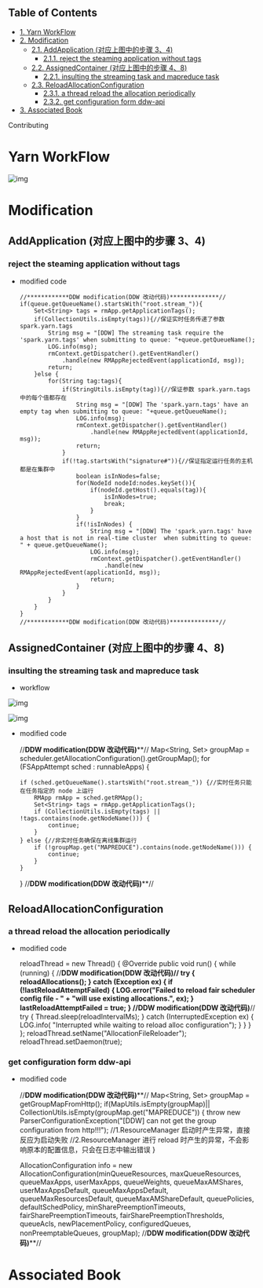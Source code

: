 <div id="table-of-contents">
<h2>Table of Contents</h2>
<div id="text-table-of-contents">
<ul>
<li><a href="#org60271e5">1. Yarn WorkFlow</a></li>
<li><a href="#orge35faa9">2. Modification</a>
<ul>
<li><a href="#orge7bef32">2.1. AddApplication (对应上图中的步骤 3、4)</a>
<ul>
<li><a href="#org791d750">2.1.1. reject the steaming application without tags</a></li>
</ul>
</li>
<li><a href="#orgc710adb">2.2. AssignedContainer (对应上图中的步骤 4、8)</a>
<ul>
<li><a href="#org2733dc9">2.2.1. insulting the streaming task and mapreduce task</a></li>
</ul>
</li>
<li><a href="#org3359dfa">2.3. ReloadAllocationConfiguration</a>
<ul>
<li><a href="#org872501a">2.3.1. a thread reload the allocation periodically</a></li>
<li><a href="#orgb2c1951">2.3.2. get configuration form ddw-api</a></li>
</ul>
</li>
</ul>
</li>
<li><a href="#org3189d75">3. Associated Book</a></li>
</ul>
</div>
</div>
Contributing


<a id="org60271e5"></a>

# Yarn WorkFlow

![img](../images/yarn-workflow-sequenceuml.png)


<a id="orge35faa9"></a>

# Modification


<a id="orge7bef32"></a>

## AddApplication (对应上图中的步骤 3、4)


<a id="org791d750"></a>

### reject the steaming application without tags

-   modified code
    
        //************DDW modification(DDW 改动代码)**************//
        if(queue.getQueueName().startsWith("root.stream_")){
            Set<String> tags = rmApp.getApplicationTags();
            if(CollectionUtils.isEmpty(tags)){//保证实时任务传递了参数 spark.yarn.tags
                String msg = "[DDW] The streaming task require the 'spark.yarn.tags' when submitting to queue: "+queue.getQueueName();
                LOG.info(msg);
                rmContext.getDispatcher().getEventHandler()
                    .handle(new RMAppRejectedEvent(applicationId, msg));
                return;
            }else {
                for(String tag:tags){
                    if(StringUtils.isEmpty(tag)){//保证参数 spark.yarn.tags 中的每个值都存在
                        String msg = "[DDW] The 'spark.yarn.tags' have an empty tag when submitting to queue: "+queue.getQueueName();
                        LOG.info(msg);
                        rmContext.getDispatcher().getEventHandler()
                            .handle(new RMAppRejectedEvent(applicationId, msg));
                        return;
                    }
                    if(!tag.startsWith("signature#")){//保证指定运行任务的主机都是在集群中
                        boolean isInNodes=false;
                        for(NodeId nodeId:nodes.keySet()){
                            if(nodeId.getHost().equals(tag)){
                                isInNodes=true;
                                break;
                            }
                        }
                        if(!isInNodes) {
                            String msg = "[DDW] The 'spark.yarn.tags' have a host that is not in real-time cluster  when submitting to queue: " + queue.getQueueName();
                            LOG.info(msg);
                            rmContext.getDispatcher().getEventHandler()
                                .handle(new RMAppRejectedEvent(applicationId, msg));
                            return;
                        }
                    }
                }
            }
        }
        //************DDW modification(DDW 改动代码)**************//


<a id="orgc710adb"></a>

## AssignedContainer (对应上图中的步骤 4、8)


<a id="org2733dc9"></a>

### insulting the streaming task and mapreduce task

-   workflow

![img](../images/yarn-insulate-with-streaming-and-mapreduce.png)

![img](../images/yarn-insulate-with-streaming-and-mapreduce.png)

-   modified code

    //************DDW modification(DDW 改动代码)**************//
    Map<String, Set<String>> groupMap = scheduler.getAllocationConfiguration().getGroupMap();
    for (FSAppAttempt sched : runnableApps) {
    
    
        if (sched.getQueueName().startsWith("root.stream_")) {//实时任务只能在任务指定的 node 上运行
            RMApp rmApp = sched.getRMApp();
            Set<String> tags = rmApp.getApplicationTags();
            if (CollectionUtils.isEmpty(tags) || !tags.contains(node.getNodeName())) {
                continue;
            }
        } else {//非实时任务确保在离线集群运行
            if (!groupMap.get("MAPREDUCE").contains(node.getNodeName())) {
                continue;
            }
        }
    }
    //************DDW modification(DDW 改动代码)**************//


<a id="org3359dfa"></a>

## ReloadAllocationConfiguration


<a id="org872501a"></a>

### a thread reload the allocation periodically

-   modified code

    reloadThread = new Thread() {
            @Override
            public void run() {
                while (running) {
                    //************DDW modification(DDW 改动代码)**************//
                    try {
                        reloadAllocations();
                    } catch (Exception ex) {
                        if (!lastReloadAttemptFailed) {
                            LOG.error("Failed to reload fair scheduler config file - " +
                                      "will use existing allocations.", ex);
                        }
                        lastReloadAttemptFailed = true;
                    }
                    //************DDW modification(DDW 改动代码)**************//
                    try {
                        Thread.sleep(reloadIntervalMs);
                    } catch (InterruptedException ex) {
                        LOG.info(
                                 "Interrupted while waiting to reload alloc configuration");
                    }
                }
            }
        };
    reloadThread.setName("AllocationFileReloader");
    reloadThread.setDaemon(true);


<a id="orgb2c1951"></a>

### get configuration form ddw-api

-   modified code

    //************DDW modification(DDW 改动代码)**************//
         Map<String, Set<String>> groupMap = getGroupMapFromHttp();
       if(MapUtils.isEmpty(groupMap)|| CollectionUtils.isEmpty(groupMap.get("MAPREDUCE")) {
         throw new ParserConfigurationException("[DDW] can not get the group configuration from http!!!");
         //1.ResourceManager 启动时产生异常，直接反应为启动失败
         //2.ResourceManager 进行 reload 时产生的异常，不会影响原本的配置信息，只会在日志中输出错误
       }
    
       AllocationConfiguration info = new AllocationConfiguration(minQueueResources,
           maxQueueResources, queueMaxApps, userMaxApps, queueWeights,
           queueMaxAMShares, userMaxAppsDefault, queueMaxAppsDefault,
           queueMaxResourcesDefault, queueMaxAMShareDefault, queuePolicies,
           defaultSchedPolicy, minSharePreemptionTimeouts,
           fairSharePreemptionTimeouts, fairSharePreemptionThresholds, queueAcls,
               newPlacementPolicy, configuredQueues, nonPreemptableQueues, groupMap);
       //************DDW modification(DDW 改动代码)**************//


<a id="org3189d75"></a>

# Associated Book

